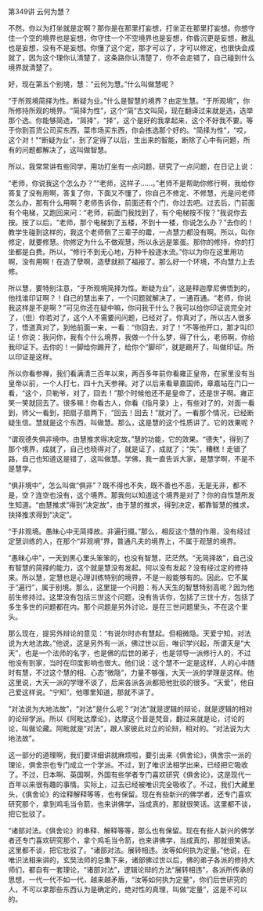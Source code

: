 第349讲 云何为慧？

不然，你以为打坐就是定啊？那你是在那里打妄想，打坐正在那里打妄想。你想守住一个空的境界也是妄想，你守住一个不空境界也是妄想，你昏沉更是妄想，散乱也是妄想，没有不是妄想。你懂了这个定，那才可以了，才可以修定，也很快会成就了，因为这个理你认清楚了，这条路你认清楚了，你不会走错了，自己碰到什么境界就清楚了。

好，现在第五个别境，慧：“云何为慧。”什么叫做慧呢？

“于所观境简择为性。断疑为业。”什么是智慧的境界？由定生慧。“于所观境”，你所修持所观的境界。“简择为性”，这个“简”古文叫简，现在翻译过来就是选，选举那个选。你能够简选，“简择”，“择”，这个是好的我拿起来，这个不好我不要。等于你到百货公司买东西，菜市场买东西，你会拣选那个好的。“简择为性”，“哎，这个对！”“断疑为业”，到了定得了以后，生出来的智能，断除了心中有问题，所有的问题都解决了，这叫做智慧。

所以，我常常讲有些同学，用功打坐有一点问题，研究了一点问题，在日记上说：

“老师，你说我这个怎么办？”“老师，这样子……。”老师不是帮助你修行啊，我给你答复了没有用啊，答复了你，下面又不懂了，你自己不修定、不修慧，光是问老师怎么办，那有什么用啊？老师告诉你，前面还有个门，你过去吧。过去后，门前面有个电梯，又跑回来问：“老师，前面门我找到了，有个电梯按不按？”我说你去按。按了以后，“老师，那个电梯到了五楼，不到十一楼，你说怎么办？”去你的！教学生碰到这样的，我这个老师倒了三辈子的霉，一点慧力都没有啊。所以，叫你修定，就要修慧。你修定为什么不做观慧，所以永远是笨蛋。那你的修持，你的打坐都是白费。所以，“修行不到无心地，万种千般逐水流。”你以为你在这里用功啊，没有用啊！在造了孽啊，造孽就损了福报了。那么好一个环境，不向慧力上去修。

所以慧，要特别注意，“于所观境简择为性。断疑为业”，这是释迦摩尼佛悟到的，他找谁印证啊？！自己的慧出来了，一个问题就解决了，一通百通。“老师，你说我这样是不是啊？”可见你还在疑中嘛，你问我干什么？我可以给你印证说完全对了，（但）你若对了，这个人不需要问问题，已经对了。你真对了，所以古人很多了，悟道真对了，到他前面一来，一看：“你回去，对了！”不等他开口，那才叫印证！你说：我问你，我有个什么境界，我做一个什么梦，得了什么，老师啊，你给我印证下。去你的！一脚给你踢开了，给你个“脚印”，就是踢开了，叫做印证。所以印证是这样。

所以你看参禅，我们看满清三百年以来，两百多年前你看雍正皇帝，在家里没有当皇帝以前，一个人打七，四十九天参禅。对了以后来看章嘉国师，章嘉站在门口一看，“这个，贝勒爷，对了，回去！”那个时候他还不是皇帝了，还是世子啊。雍正笑一笑就回去了。很多嘛！你看古人，你看《指月录》上，有些对了的，对面一看到，师父一看到，把扇子扇两下，“回去！回去！”就对了。一看那个情况，已经断疑生信。慧就是这个东西，叫做慧。那么，这是慧的这个性质讲了。它的效果呢？

“谓观德失俱非境中。由慧推求得决定故。”慧的功能，它的效果。“德失”，得到了那个境界，成就了，自己也晓得对了，就是证了，成就了；“失”，糟糕！走错了路，自己也知道这是错了，这叫做慧。学佛，我一直告诉大家，是慧学啊，不是不是慧学。

“俱非境中”，怎么叫做“俱非”？既不得也不失，既不善也不恶，无是无非，都不是，空？连空也没有，这个境界。那我何以知道这个境界是对了？你的自性慧所发生知道。“由慧推求”得到“决定故”，由于慧的推求，得到决定，都靠智慧的推求，抉择推求得到“决定”。

“于非观境。愚昧心中无简择故。非遍行摄。”那么，相反这个慧的作用，没有经过定慧训练的人，在那个“非观境”界，普通凡夫的境界上，不属于观慧的境界。

“愚昧心中”，一天到黑心里头笨笨的，也没有智慧，茫茫然。“无简择故”，自己没有智慧的简择的能力，这个就是慧没有发起。何以没有发起？没有经过定的修持来。所以慧，定慧也是心理训练特别的境界，不是一般能够有的。因此，它不属于“遍行”，属于别境。那么，这里提一个问题：有人天生的智慧特别高呢？因为他前生修持过。这里没有包括三世这个问题，没有告诉你，包括了三世十方，包括了多生多世的问题都在内。那个问题是另外讨论，是在三世问题里头，不在这个里头。

那么现在，提另外辩论的意见：“有说尔时亦有慧起。但相微隐。天爱宁知。对法说为大地法故。”他说，这是另外有一派，佛过世以后，唯识学兴起，所谓天是“大天”，也是一个法师的名字，也是佛的后世的弟子，也是领导一派修行人的，不过他没有到家，当时在印度影响也很大。他们说：这个慧不一定是这样，人的心中随时有慧，不过这个慧的相、心态“微隐”，力量不够强，大天一派的学理是这样。他这里说，大天一派的学理不谈了，后来各派各派都把他批驳的很多。“天爱”，他自己爱这样说。“宁知”，他哪里知道，那就不讲了。

“对法说为大地法故”，“对法”是什么呢？“对法”就是逻辑的辩论，就是逻辑的相对的论辩学派。所以《阿毗达摩论》，达摩这个音是梵音，翻过来就是论，讨论的论，叫做论藏。阿毗就是“对法”，跟人家彼此对立的论辩，相对的。“对法说为大地法故”。

这一部分的道理啊，我们要详细讲就麻烦啦，要引出来《俱舍论》，俱舍宗一派的理论，俱舍宗也专门成立一个学派。不过，到了唯识法相学出来，已经把它吸收了。不过，日本啊、英国啊，外国有些学者专门喜欢研究《俱舍论》，这是现代一百年以来很有趣的事情。实际上，过去已经被唯识完全吸收了。不过，我们大藏里头，《俱舍论》的诠释解释等等，也有保留。现在有些新兴的佛学者，还专门喜欢研究那个，拿到鸡毛当令箭，也来讲佛学，当成真的，那就很笑话。这里都不谈，把它批驳了。

“诸部对法。《俱舍论》的串释、解释等等，那么也有保留。现在有些人新兴的佛学者还专门喜欢研究那个，拿个鸡毛当令箭，也来讲佛学，当成真的，那就很笑话。这里都不谈，把它批驳了。“诸部对法。展转相违。汝等如何执为定量。”他说，在唯识法相来讲的，玄奘法师的总集下来，诸部佛过世以后，佛的弟子各派的修持大师们，都自有一套理论，“诸部对法”，逻辑论辩的方法“展转相违”，各派所传承的思想，一代一代不如一代，越来越矛盾，“汝等如何执为定量”，你们后世研究的人，不可以拿那些东西认为是确定的，绝对性的真理，叫做“定量”，这是不可以的。


